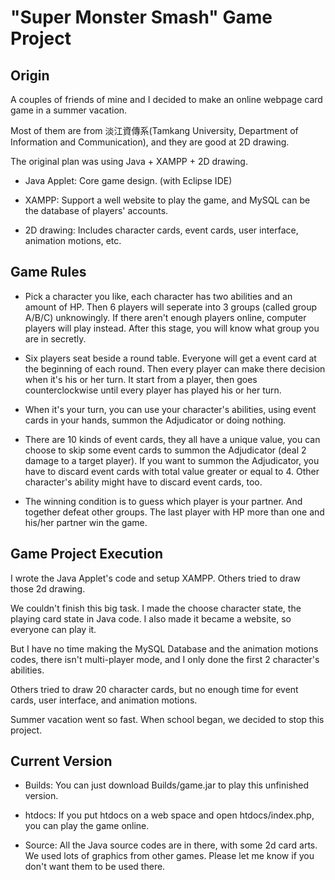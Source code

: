 # "Super Monster Smash" Game Project

## Origin

A couples of friends of mine and I decided to make an online webpage card game in a summer vacation.  

Most of them are from 淡江資傳系(Tamkang University, Department of Information and Communication), and they are good at 2D drawing.  

The original plan was using Java + XAMPP + 2D drawing.

* Java Applet: Core game design. (with Eclipse IDE)

* XAMPP: Support a well website to play the game, and MySQL can be the database of players' accounts.

* 2D drawing: Includes character cards, event cards, user interface, animation motions, etc.

## Game Rules

* Pick a character you like, each character has two abilities and an amount of HP. Then 6 players will seperate into 3 groups (called group A/B/C) unknowingly. If there aren't enough players online, computer players will play instead. After this stage, you will know what group you are in secretly.

* Six players seat beside a round table. Everyone will get a event card at the beginning of each round. Then every player can make there decision when it's his or her turn. It start from a player, then goes counterclockwise until every player has played his or her turn.

* When it's your turn, you can use your character's abilities, using event cards in your hands, summon the Adjudicator or doing nothing. 

* There are 10 kinds of event cards, they all have a unique value, you can choose to skip some event cards to summon the Adjudicator (deal 2 damage to a target player). If you want to summon the Adjudicator, you have to discard event cards with total value greater or equal to 4. Other character's ability might have to discard event cards, too. 

* The winning condition is to guess which player is your partner. And together defeat other groups. The last player with HP more than one and his/her partner win the game.

## Game Project Execution

I wrote the Java Applet's code and setup XAMPP. Others tried to draw those 2d drawing.

We couldn't finish this big task. I made the choose character state, the playing card state in Java code. I also made it became a website, so everyone can play it.

But I have no time making the MySQL Database and the animation motions codes, there isn't multi-player mode, and I only done the first 2 character's abilities.

Others tried to draw 20 character cards, but no enough time for event cards, user interface, and animation motions.

Summer vacation went so fast. When school began, we decided to stop this project.

## Current Version

* Builds: You can just download Builds/game.jar to play this unfinished version.

* htdocs: If you put htdocs on a web space and open htdocs/index.php, you can play the game online.

* Source: All the Java source codes are in there, with some 2d card arts. We used lots of graphics from other games. Please let me know if you don't want them to be used there.

